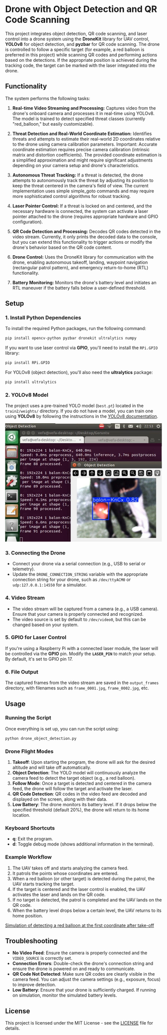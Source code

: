 # Drone with Object Detection and QR Code Scanning

This project integrates object detection, QR code scanning, and laser control into a drone system using the **DroneKit** library for UAV control, **YOLOv8** for object detection, and **pyzbar** for QR code scanning. The drone is controlled to follow a specific target (for example, a red balloon is preferred in this project) while scanning QR codes and performing actions based on the detections. If the appropriate position is achieved during the tracking code, the target can be marked with the laser integrated into the drone.

## Functionality
The system performs the following tasks:

1. **Real-time Video Streaming and Processing:** Captures video from the drone's onboard camera and processes it in real-time using YOLOv8. The model is trained to detect specified threat classes (currently "red_balloon," but easily customizable).

2. **Threat Detection and Real-World Coordinate Estimation:** Identifies threats and attempts to estimate their real-world 2D coordinates relative to the drone using camera calibration parameters. Important: Accurate coordinate estimation requires precise camera calibration (intrinsic matrix and distortion coefficients). The provided coordinate estimation is a simplified approximation and might require significant adjustments depending on your camera setup and drone's characteristics.

3. **Autonomous Threat Tracking:** If a threat is detected, the drone attempts to autonomously track the threat by adjusting its position to keep the threat centered in the camera's field of view. The current implementation uses simple simple_goto commands and may require more sophisticated control algorithms for robust tracking.

4. **Laser Pointer Control:** If a threat is locked on and centered, and the necessary hardware is connected, the system can activate a laser pointer attached to the drone (requires appropriate hardware and GPIO configuration).

5. **QR Code Detection and Processing:** Decodes QR codes detected in the video stream. Currently, it only prints the decoded data to the console, but you can extend this functionality to trigger actions or modify the drone's behavior based on the QR code content.

6. **Drone Control:** Uses the DroneKit library for communication with the drone, enabling autonomous takeoff, landing, waypoint navigation (rectangular patrol pattern), and emergency return-to-home (RTL) functionality.

7. **Battery Monitoring:** Monitors the drone's battery level and initiates an RTL maneuver if the battery falls below a user-defined threshold.

## Setup

### 1. Install Python Dependencies
To install the required Python packages, run the following command:

```bash
pip install opencv-python pyzbar dronekit ultralytics numpy
```

If you want to use laser control via **GPIO**, you'll need to install the `RPi.GPIO` library:

```bash
pip install RPi.GPIO
```

For YOLOv8 (object detection), you'll also need the **ultralytics** package:

```bash
pip install ultralytics
```

### 2. YOLOv8 Model
The project uses a pre-trained YOLO model (`best.pt`) located in the `train2/weights/` directory. If you do not have a model, you can train one using **YOLOv8** by following the instructions in the [YOLOv8 documentation](https://github.com/ultralytics/ultralytics).

![Test of detecting the balloon from which the UAV will detect the target](images/detect_balon.jpg "Example Title")

### 3. Connecting the Drone
- Connect your drone via a serial connection (e.g., USB to serial or telemetry).
- Update the `DRONE_CONNECTION_STRING` variable with the appropriate connection string for your drone, such as `/dev/ttyACM0` or `udp:127.0.0.1:14550` for a simulator.

### 4. Video Stream
- The video stream will be captured from a camera (e.g., a USB camera). Ensure that your camera is properly connected and recognized.
- The video source is set by default to `/dev/video0`, but this can be changed based on your system.

### 5. GPIO for Laser Control
If you're using a Raspberry Pi with a connected laser module, the laser will be controlled via the **GPIO** pin. Modify the **`LASER_PIN`** to match your setup. By default, it's set to GPIO pin 17.

### 6. File Output
The captured frames from the video stream are saved in the `output_frames` directory, with filenames such as `frame_0001.jpg`, `frame_0002.jpg`, etc.

## Usage

### Running the Script
Once everything is set up, you can run the script using:

```bash
python drone_object_detection.py
```

### Drone Flight Modes
1. **Takeoff**: Upon starting the program, the drone will ask for the desired altitude and will take off automatically.
2. **Object Detection**: The YOLO model will continuously analyze the camera feed to detect the target object (e.g., a red balloon).
3. **Follow Mode**: Once a target is detected and centered in the camera feed, the drone will follow the target and activate the laser.
4. **QR Code Detection**: QR codes in the video feed are decoded and displayed on the screen, along with their data.
5. **Low Battery**: The drone monitors its battery level. If it drops below the specified threshold (default 20%), the drone will return to its home location.

### Keyboard Shortcuts
- **q**: Exit the program.
- **d**: Toggle debug mode (shows additional information in the terminal).

### Example Workflow
1. The UAV takes off and starts analyzing the camera feed.
2. It patrols the points whose coordinates are entered.
3. When a red balloon (or other target) is detected during the patrol, the UAV starts tracking the target.
4. If the target is centered and the laser control is enabled, the UAV activates the laser and lands on the QR code.
5. If no target is detected, the patrol is completed and the UAV lands on the QR code.
6. When the battery level drops below a certain level, the UAV returns to its home position.

[Simulation of detecting a red balloon at the first coordinate after take-off](images/video.mp4)

## Troubleshooting

- **No Video Feed**: Ensure the camera is properly connected and the `VIDEO_SOURCE` is correctly set.
- **Connection Errors**: Double-check the drone's connection string and ensure the drone is powered on and ready to communicate.
- **QR Code Not Detected**: Make sure QR codes are clearly visible in the camera feed. You can adjust the camera settings (e.g., exposure, focus) to improve detection.
- **Low Battery**: Ensure that your drone is sufficiently charged. If running on simulation, monitor the simulated battery levels.

## License
This project is licensed under the MIT License - see the [LICENSE](LICENSE) file for details.
